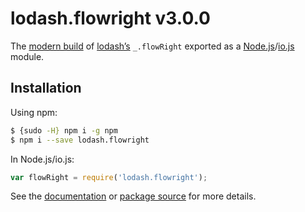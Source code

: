 # lodash.flowright v3.0.0

The [modern build](https://github.com/lodash/lodash/wiki/Build-Differences) of [lodash’s](https://lodash.com/) `_.flowRight` exported as a [Node.js](http://nodejs.org/)/[io.js](https://iojs.org/) module.

## Installation

Using npm:

```bash
$ {sudo -H} npm i -g npm
$ npm i --save lodash.flowright
```

In Node.js/io.js:

```js
var flowRight = require('lodash.flowright');
```

See the [documentation](https://lodash.com/docs#flowRight) or [package source](https://github.com/lodash/lodash/blob/3.0.0-npm-packages/lodash.flowright) for more details.
